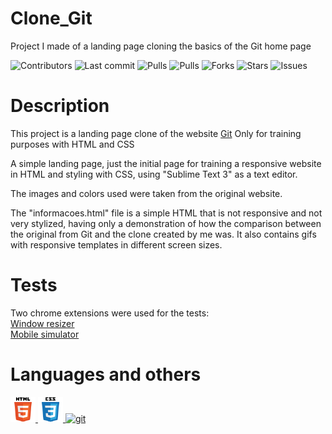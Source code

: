 # Clone_Git

Project I made of a landing page cloning the basics of the Git home page

![Contributors](https://img.shields.io/github/contributors/cheffer/twitter_clone?color=gree)
![Last commit](https://img.shields.io/github/last-commit/cheffer/twitter_clone)
![Pulls](https://img.shields.io/github/issues-pr/cheffer/twitter_clone)
![Pulls](https://img.shields.io/github/issues-pr-closed/cheffer/twitter_clone?color=gree)
![Forks](https://img.shields.io/github/forks/cheffer/twitter_clone?color=blue)
![Stars](https://img.shields.io/github/stars/cheffer/twitter_clone?color=blue)
![Issues](https://img.shields.io/github/issues/cheffer/twitter_clone?color=gree)

# Description

This project is a landing page clone of the website <a href="https://www.git-scm.com" target="_blank">Git</a>
Only for training purposes with HTML and CSS

A simple landing page, just the initial page for training a responsive website in HTML and styling with CSS, using "Sublime Text 3" as a text editor.


The images and colors used were taken from the original website.

The "informacoes.html" file is a simple HTML that is not responsive and not very stylized, having only a demonstration of how the comparison between the original from Git and the clone created by me was. It also contains gifs with responsive templates in different screen sizes.

# Tests

Two chrome extensions were used for the tests:
<br><a href="https://chrome.google.com/webstore/detail/window-resizer/kkelicaakdanhinjdeammmilcgefonfh" target="_blank">Window resizer</a>
<br><a href="https://chrome.google.com/webstore/detail/mobile-simulator-responsi/ckejmhbmlajgoklhgbapkiccekfoccmk" target="_blank">Mobile simulator</a>


# Languages and others

<p align="left"> 
  <a href="https://www.w3.org/html/" target="_blank" rel="noreferrer"> 
    <img src="https://raw.githubusercontent.com/devicons/devicon/master/icons/html5/html5-original-wordmark.svg" alt="html5" width="40" height="40"/> 
  </a>
  <a href="https://www.w3schools.com/css/" target="_blank" rel="noreferrer"> 
    <img src="https://raw.githubusercontent.com/devicons/devicon/master/icons/css3/css3-original-wordmark.svg" alt="css3" width="40" height="40"/> 
  </a> 
  <a href="https://git-scm.com/" target="_blank" rel="noreferrer"> 
    <img src="https://www.vectorlogo.zone/logos/git-scm/git-scm-icon.svg" alt="git" width="40" height="40"/> 
  </a>   
</p>